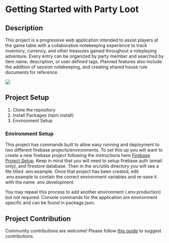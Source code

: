 # Getting Started with Party Loot

## Description

This project is a progressive web application intended to assist players at the game table with a collaborative notekeeping experience to track inventory, currency, and other treasures gained throughout a roleplaying adventure. Every entry can be organized by party member and searched by item name, description, or user defined tags. Planned features also include the addition of session notekeeping, and creating shared house rule documents for reference.

![](https://i.imgur.com/t5BHeHp.png)

## Project Setup

1. Clone the repository
2. Install Packages (npm install)
3. Environment Setup

### Environment Setup

This project has commands built to allow easy running and deployment to two different firebase projects/environments. To set this up you will want to create a new firebase project following the instructions here [Firebase Project Setup](https://firebase.google.com/docs/web/setup?authuser=0#create-project). Keep in mind that you will need to setup firebase auth (email only), and firestore database. Then in the src/utils directory you will see a file titled .env.example. Once that project has been created, edit .env.example to contain the correct environment variables and re-save it with the name .env.development.

You may repeat this process to add another environment (.env.production) but not required. Console commands for the application are environment specific and can be found in package.json.

## Project Contribution

Community contributions are welcome! Please follow [this guide](https://www.dataschool.io/how-to-contribute-on-github/) to suggest contributions.